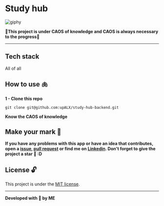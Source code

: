 # Study hub 

![giphy](https://github.com/upALX/All-Assets/blob/main/on-mvp.webp)

🎇**This project is under CAOS of knowledge and CAOS is always necessary to the progress**🎇

---


## Tech stack
All of all


## How to use 🫁


**1 - Clone this repo**
```
git clone git@github.com:upALX/study-hub-backend.git
```

**Know the CAOS of knowledge**

## Make your mark :triangular_flag_on_post:   

**If you have any problems with this app or have an idea that contributes, open a [issue](https://github.com/upALX/study-hub-backend/issues), [pull request](https://github.com/upALX/study-hub-backend/pulls) or find me on [Linkedin](https://www.linkedin.com/in/alxinc/). Don't forget to give the project a star 🌟 :D**


## License :unlock:

This project is under the [MIT license](https://github.com/upALX/study-hub-backend/blob/main/LICENSE).


---

**Developed with 💜 by ME**
